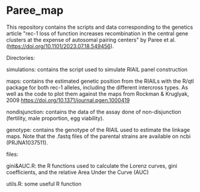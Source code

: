 # Paree_map

This repository contains the scripts and data corresponding to the genetics article "rec-1 loss of function increases recombination in the central gene clusters at the expense of autosomal pairing centers" by Paree et al. (https://doi.org/10.1101/2023.07.18.549456).

Directories:

simulations: contains the script used to simulate RIAIL panel construction

maps: contains the estimated genetic position from the RIAILs with the R/qtl package for both rec-1 alleles, including the different intercross types. As well as the code to plot them against the maps from Rockman & Kruglyak, 2009 https://doi.org/10.1371/journal.pgen.1000419

nondisjunction: contains the data of the assay done of non-disjunction (fertility, male proportion, egg viability).

genotype: contains the genotype of the RIAIL used to estimate the linkage maps. Note that the .fastq files of the parental strains are available on ncbi (PRJNA1037511). 

files:

gini&AUC.R: the R functions used to calculate the Lorenz curves, gini coefficients, and the relative Area Under the Curve (AUC)

utils.R: some useful R function


